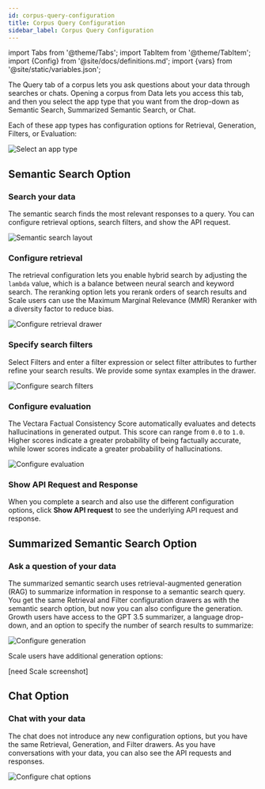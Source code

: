 ```yaml
---
id: corpus-query-configuration
title: Corpus Query Configuration
sidebar_label: Corpus Query Configuration
---
```


import Tabs from '@theme/Tabs';
import TabItem from '@theme/TabItem';
import {Config} from '@site/docs/definitions.md';
import {vars} from '@site/static/variables.json';

The Query tab of a corpus lets you ask questions about your data through 
searches or chats. Opening a corpus from Data lets you access this tab, and 
then you select the app type that you want from the drop-down 
as Semantic Search, Summarized Semantic Search, or Chat.

Each of these app types has configuration options for Retrieval, Generation, 
Filters, or Evaluation:

![Select an app type](/img/choose_app_type.png)

## Semantic Search Option

### Search your data

The semantic search finds the most relevant responses to a query. You can 
configure retrieval options, search filters, and show the API request.

![Semantic search layout](/img/query_semantic_search_option.png)


### Configure retrieval

The retrieval configuration lets you enable hybrid search by adjusting the 
`lambda` value, which is a balance between neural search and keyword search. The 
reranking option lets you rerank orders of search results and Scale users can 
use the Maximum Marginal Relevance (MMR) Reranker with a diversity factor to 
reduce bias.

![Configure retrieval drawer](/img/configure_retrieval.png)

### Specify search filters

Select Filters and enter a filter expression or select filter attributes to 
further refine your search results. We provide some syntax examples in the 
drawer.

![Configure search filters](/img/configure_filters_drawer.png)


### Configure evaluation

The Vectara Factual Consistency Score automatically evaluates and detects 
hallucinations in generated output. This score can range from `0.0` to `1.0`. 
Higher scores indicate a greater probability of being factually accurate, 
while lower scores indicate a greater probability of hallucinations.

![Configure evaluation](/img/configure_evaluation.png)

### Show API Request and Response

When you complete a search and also use the different configuration options, click 
**Show API request** to see the underlying API request and response.

## Summarized Semantic Search Option

### Ask a question of your data

The summarized semantic search uses retrieval-augmented generation (RAG) to 
summarize information in response to a semantic search query. You get the same 
Retrieval and Filter configuration drawers as with the semantic search option, 
but now you can also configure the generation. Growth users have access to the 
GPT 3.5 summarizer, a language drop-down, and an option to specify the number 
of search results to summarize:

![Configure generation](/img/configure_generation.png)

Scale users have additional generation options:

[need Scale screenshot]

## Chat Option

### Chat with your data

The chat does not introduce any new configuration options, but you have the 
same Retrieval, Generation, and Filter drawers. As you have conversations with 
your data, you can also see the API requests and responses.

![Configure chat options](/img/query_chat_option.png)



